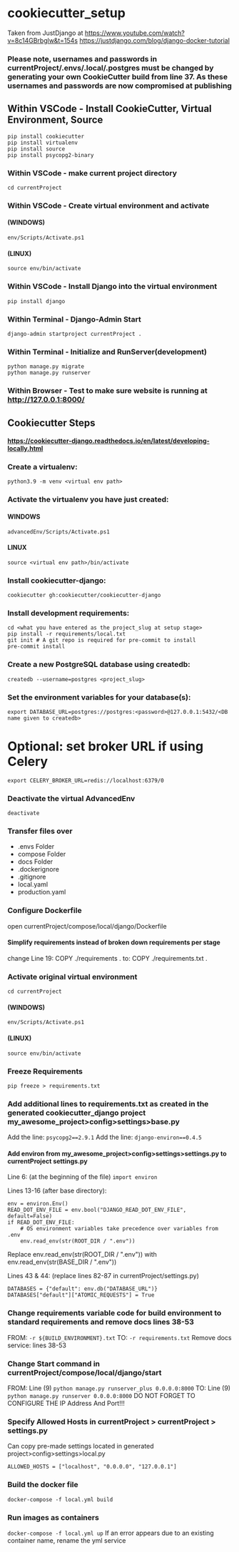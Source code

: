 # cookiecutter_setup 
Taken from JustDjango at https://www.youtube.com/watch?v=8c14GBrbglw&t=154s
https://justdjango.com/blog/django-docker-tutorial

### Please note, usernames and passwords in currentProject/.envs/.local/.postgres must be changed by generating your own CookieCutter build from line 37. As these usernames and passwords are now compromised at publishing

## Within VSCode - Install CookieCutter, Virtual Environment, Source
```
pip install cookiecutter
pip install virtualenv
pip install source
pip install psycopg2-binary 
```
### Within VSCode - make current project directory
```mkdir currentProject
cd currentProject
```
### Within VSCode - Create virtual environment and activate 
#### (WINDOWS)
```virtualenv env
env/Scripts/Activate.ps1
```
#### (LINUX)
```virtualenv env
source env/bin/activate
```
### Within VSCode - Install Django into the virtual environment
`pip install django`

### Within Terminal - Django-Admin Start
`django-admin startproject currentProject .`

### Within Terminal - Initialize and RunServer(development)
```
python manage.py migrate
python manage.py runserver
```
### Within Browser - Test to make sure website is running at http://127.0.0.1:8000/ 

## Cookiecutter Steps 
#### https://cookiecutter-django.readthedocs.io/en/latest/developing-locally.html

### Create a virtualenv:

`python3.9 -m venv <virtual env path>`

### Activate the virtualenv you have just created:
#### WINDOWS
`advancedEnv/Scripts/Activate.ps1`
#### LINUX
`source <virtual env path>/bin/activate`

### Install cookiecutter-django:

`cookiecutter gh:cookiecutter/cookiecutter-django`

### Install development requirements:
```
cd <what you have entered as the project_slug at setup stage>
pip install -r requirements/local.txt
git init # A git repo is required for pre-commit to install
pre-commit install
```
### Create a new PostgreSQL database using createdb:

`createdb --username=postgres <project_slug>`

### Set the environment variables for your database(s):

`export DATABASE_URL=postgres://postgres:<password>@127.0.0.1:5432/<DB name given to createdb>`

# Optional: set broker URL if using Celery
`export CELERY_BROKER_URL=redis://localhost:6379/0`

### Deactivate the virtual AdvancedEnv
`deactivate`

### Transfer files over
* .envs Folder
* compose Folder
* docs Folder
* .dockerignore
* .gitignore
* local.yaml
* production.yaml


### Configure Dockerfile
open currentProject/compose/local/django/Dockerfile
#### Simplify requirements instead of broken down requirements per stage
change Line 19: COPY ./requirements . 
to: COPY ./requirements.txt .

### Activate original virtual environment
`cd currentProject`

#### (WINDOWS)
```virtualenv env
env/Scripts/Activate.ps1
```
#### (LINUX)
```virtualenv env
source env/bin/activate
```

### Freeze Requirements
`pip freeze > requirements.txt`

### Add additional lines to requirements.txt as created in the generated cookiecutter_django project my_awesome_project>config>settings>base.py

Add the line: `psycopg2==2.9.1`
Add the line: `django-environ==0.4.5`

#### Add environ from my_awesome_project>config>settings>settings.py to currentProject settings.py
Line 6: (at the beginning of the file)
`import environ`

Lines 13-16 (after base directory):
```
env = environ.Env()
READ_DOT_ENV_FILE = env.bool("DJANGO_READ_DOT_ENV_FILE", default=False)
if READ_DOT_ENV_FILE:
    # OS environment variables take precedence over variables from .env
    env.read_env(str(ROOT_DIR / ".env"))
```
Replace env.read_env(str(ROOT_DIR / ".env")) with env.read_env(str(BASE_DIR / ".env"))

Lines 43 & 44: (replace lines 82-87 in currentProject/settings.py)
```
DATABASES = {"default": env.db("DATABASE_URL")}
DATABASES["default"]["ATOMIC_REQUESTS"] = True
```
### Change requirements variable code for build environment to standard requirements and remove docs lines 38-53
FROM: `-r ${BUILD_ENVIRONMENT}.txt`
TO: `-r requirements.txt`
Remove docs service:  lines 38-53

### Change Start command in currentProject/compose/local/django/start
FROM: Line (9) `python manage.py runserver_plus 0.0.0.0:8000`
TO: Line (9) `python manage.py runserver 0.0.0.0:8000`
DO NOT FORGET TO CONFIGURE THE IP Address And Port!!!

### Specify Allowed Hosts in currentProject > currentProject > settings.py
Can copy pre-made settings located in generated project>config>settings>local.py

`ALLOWED_HOSTS = ["localhost", "0.0.0.0", "127.0.0.1"]`

### Build the docker file
`docker-compose -f local.yml build`

### Run images as containers
`docker-compose -f local.yml up`
If an error appears due to an existing container name, rename the yml service
